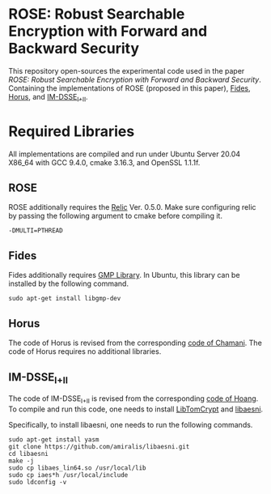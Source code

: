 # ROSE: Robust Searchable Encryption with Forward and Backward Security

This repository open-sources the experimental code used in the paper *ROSE: Robust Searchable Encryption with Forward and Backward Security*. Containing the implementations of ROSE (proposed in this paper), [Fides](https://dl.acm.org/doi/abs/10.1145/3133956.3133980?casa_token=410_cucSorkAAAAA:Fwl7Hfwd5HW3ARk5NxJlEZQTGmyGpZtD54vZHWeVl0Fh2y4o8CbO-dNYgZj2txos0pR1y65_jRKVfA), [Horus](https://dl.acm.org/doi/abs/10.1145/3243734.3243833), and [IM-DSSE<sub>I+II</sub>](https://ieeexplore.ieee.org/document/8632753).

# Required Libraries

All implementations are compiled and run under Ubuntu Server 20.04 X86_64 with GCC 9.4.0, cmake 3.16.3, and OpenSSL 1.1.1f.

## ROSE

ROSE additionally requires the [Relic](https://github.com/relic-toolkit/relic) Ver. 0.5.0. Make sure configuring relic by passing the following argument to cmake before compiling it.

`-DMULTI=PTHREAD`

## Fides

Fides additionally requires [GMP Library](https://gmplib.org). In Ubuntu, this library can be installed by the following command.

`sudo apt-get install libgmp-dev`

## Horus

The code of Horus is revised from the corresponding [code of Chamani](https://github.com/jgharehchamani/SSE). The code of Horus requires no additional libraries.

## IM-DSSE<sub>I+II</sub>

The code of IM-DSSE<sub>I+II</sub> is revised from the corresponding [code of Hoang](https://github.com/thanghoang/IM-DSSE). To compile and run this code, one needs to install [LibTomCrypt](https://www.libtom.net/LibTomCrypt/) and [libaesni](https://github.com/amiralis/libaesni).

Specifically, to install libaesni, one needs to run the following commands.

```
sudo apt-get install yasm
git clone https://github.com/amiralis/libaesni.git
cd libaesni
make -j
sudo cp libaes_lin64.so /usr/local/lib
sudo cp iaes*h /usr/local/include
sudo ldconfig -v
```